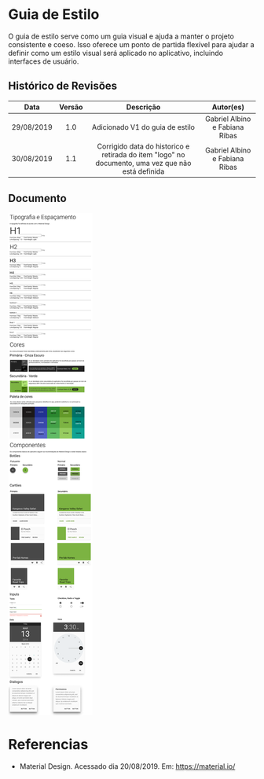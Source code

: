 # Guia de Estilo

O guia de estilo serve como um guia visual e ajuda a manter o projeto consistente e coeso. Isso oferece um ponto de partida flexível para ajudar a definir como um estilo visual será aplicado no aplicativo, incluindo interfaces de usuário.

## Histórico de Revisões

|    Data    | Versão |                                             Descrição                                             |           Autor(es)            |
| :--------: | :----: | :-----------------------------------------------------------------------------------------------: | :----------------------------: |
| 29/08/2019 |  1.0   |                                  Adicionado V1 do guia de estilo                                  | Gabriel Albino e Fabiana Ribas |
| 30/08/2019 |  1.1   | Corrigido data do historico e retirada do item "logo" no documento, uma vez que não está definida | Gabriel Albino e Fabiana Ribas |

## Documento

![styleguide](../../../assets/styleguide.png)

# Referencias

- Material Design. Acessado dia 20/08/2019. Em: <https://material.io/>
